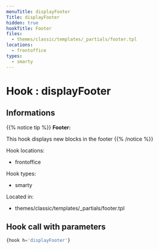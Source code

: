 ```yaml
---
menuTitle: displayFooter
Title: displayFooter
hidden: true
hookTitle: Footer
files:
  - themes/classic/templates/_partials/footer.tpl
locations:
  - frontoffice
types:
  - smarty
---
```


# Hook : displayFooter

## Informations

{{% notice tip %}}
**Footer:** 

This hook displays new blocks in the footer
{{% /notice %}}

Hook locations: 
  - frontoffice

Hook types: 
  - smarty

Located in: 
  - themes/classic/templates/_partials/footer.tpl

## Hook call with parameters

```php
{hook h='displayFooter'}
```